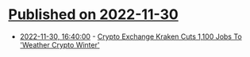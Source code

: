 # [Published on 2022-11-30](index.md)

* [2022-11-30, 16:40:00](https://tech.slashdot.org/story/22/11/30/1635257/crypto-exchange-kraken-cuts-1100-jobs-to-weather-crypto-winter?utm_source=rss1.0mainlinkanon&utm_medium=feed) - [Crypto Exchange Kraken Cuts 1,100 Jobs To 'Weather Crypto Winter'](https://tech.slashdot.org/story/22/11/30/1635257/crypto-exchange-kraken-cuts-1100-jobs-to-weather-crypto-winter?utm_source=rss1.0mainlinkanon&utm_medium=feed)
